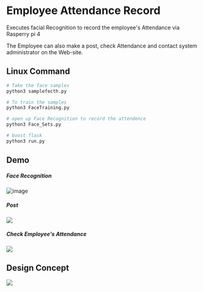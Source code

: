 # Employee Attendance Record

Executes facial Recognition to record the employee's Attendance via Rasperry pi 4

The Employee can also make a post, check Attendance and contact system administrator on the Web-site.

## Linux Command 

```bash
# Take the face samples
python3 samplefecth.py

# To train the samples 
python3 FaceTraining.py

# open up Face Recognition to record the attendence
python3 Face_Sets.py

# boost flask 
python3 run.py
```

## Demo

##### Face Recognition     
![image](https://user-images.githubusercontent.com/68631186/135931182-3dbc7286-b854-4606-b117-e117c7291d27.png)   

##### Post   
![](https://i.imgur.com/jDsvSS3.png)  

##### Check Employee's Attendance   
![](https://i.imgur.com/vqiGxoi.png)   


## Design Concept
![](https://i.imgur.com/JXrLRfk.png)


